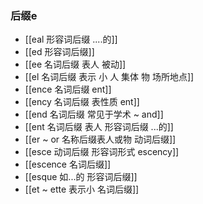 ### 后缀e
- [[eal 形容词后缀 ....的]]
- [[ed 形容词后缀]]
- [[ee 名词后缀 表人 被动]]
- [[el  名词后缀 表示 小  人 集体 物 场所地点]]
- [[ence 名词后缀  ent]]
- [[ency 名词后缀 表性质 ent]]
- [[end 名词后缀 常见于学术 ~ and]]
- [[ent 名词后缀  表人 形容词后缀 ...的]]
- [[er  ~ or 名称后缀表人或物 动词后缀]]
- [[esce 动词后缀 形容词形式 escency]]
- [[escence 名词后缀]]
- [[esque 如...的 形容词后缀]]
- [[et  ~ ette 表示小 名词后缀]]
